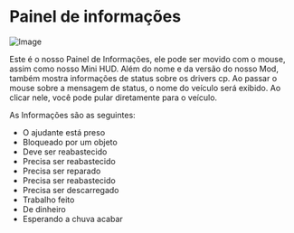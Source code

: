 # Painel de informações

![Image](/home/runner/work/CourseplayHelp/CourseplayHelp/translation_data/infopanel_0_0_480_130.png)


Este é o nosso Painel de Informações, ele pode ser movido com o mouse, assim como nosso Mini HUD.
Além do nome e da versão do nosso Mod, também mostra informações de status sobre os drivers cp.
Ao passar o mouse sobre a mensagem de status, o nome do veículo será exibido.
Ao clicar nele, você pode pular diretamente para o veículo.



As Informações são as seguintes:
- O ajudante está preso
- Bloqueado por um objeto
- Deve ser reabastecido
- Precisa ser reabastecido
- Precisa ser reparado
- Precisa ser reabastecido
- Precisa ser descarregado
- Trabalho feito
- De dinheiro
- Esperando a chuva acabar


